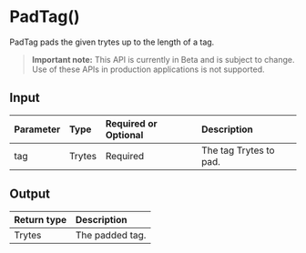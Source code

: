 # PadTag()
PadTag pads the given trytes up to the length of a tag.
> **Important note:** This API is currently in Beta and is subject to change. Use of these APIs in production applications is not supported.


## Input

| Parameter       | Type | Required or Optional | Description |
|:---------------|:--------|:--------| :--------|
| tag | Trytes | Required | The tag Trytes to pad.  |




## Output

| Return type     | Description |
|:---------------|:--------|
| Trytes | The padded tag. |



